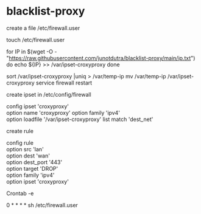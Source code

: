 # blacklist-proxy

create a file /etc/firewall.user

touch /etc/firewall.user

for IP in $(wget -O - \
 "https://raw.githubusercontent.com/junotdutra/blacklist-proxy/main/ip.txt")
do echo ${IP} >> /var/ipset-croxyproxy
done

sort /var/ipset-croxyproxy |uniq > /var/temp-ip
mv /var/temp-ip /var/ipset-croxyproxy
service firewall restart


create ipset in /etc/config/firewall

config ipset 'croxyproxy'     
        option name 'croxyproxy'
        option family 'ipv4'  
        option loadfile '/var/ipset-croxyproxy'
        list match 'dest_net'  

create rule

config rule                          
        option src 'lan'           
        option dest 'wan'                       
        option dest_port '443'         
        option target 'DROP'                   
        option family 'ipv4'       
        option ipset 'croxyproxy'       

Crontab -e

0 * * * * sh /etc/firewall.user
